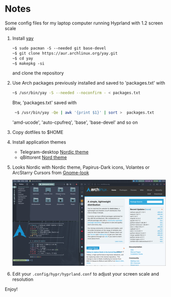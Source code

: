 # Notes

Some config files for my laptop computer running Hyprland with 1.2 screen scale

1. Install [yay](https://github.com/Jguer/yay) 
   ```
   ~$ sudo pacman -S --needed git base-devel
   ~$ git clone https://aur.archlinux.org/yay.git
   ~$ cd yay
   ~$ makepkg -si
   ```
   and clone the repository

2. Use Arch packages previously installed and saved to 'packages.txt' with

    ```bash
    ~$ /usr/bin/yay -S --needed --noconfirm - < packages.txt
    ```

   Btw, 'packages.txt' saved with
    ```bash
     ~$ /usr/bin/yay -Qe | awk '{print $1}' | sort >  packages.txt
    ```

    'amd-ucode',
    'auto-cpufreq',
    'base',
    'base-devel' and so on

3. Copy dotfiles to $HOME

4. Install application themes
   - Telegram-desktop [Nordic theme](https://t.me/addtheme/nordplus)
   - qBittorent [Nord theme](https://github.com/aadhithbala/Dotfiles/raw/main/qBittorrent-themes/nord.qbtheme)

5. Looks Nordic with Nordic theme, Papirus-Dark icons, Volantes or ArcStarry Cursors from [Gnome-look](https://www.gnome-look.org/)

    ![Looks something like this](https://github.com/rawder/dotfiles/blob/master/screen.png)

6. Edit your ```.config/hypr/hyprland.conf``` to adjust your screen scale and resolution

Enjoy!
